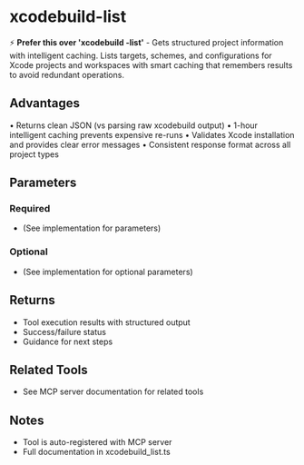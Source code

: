 # xcodebuild-list

⚡ **Prefer this over 'xcodebuild -list'** - Gets structured project information with intelligent caching.
Lists targets, schemes, and configurations for Xcode projects and workspaces with smart caching that remembers results to avoid redundant operations.

## Advantages

• Returns clean JSON (vs parsing raw xcodebuild output)
• 1-hour intelligent caching prevents expensive re-runs
• Validates Xcode installation and provides clear error messages
• Consistent response format across all project types

## Parameters

### Required
- (See implementation for parameters)

### Optional
- (See implementation for optional parameters)

## Returns

- Tool execution results with structured output
- Success/failure status
- Guidance for next steps

## Related Tools

- See MCP server documentation for related tools

## Notes

- Tool is auto-registered with MCP server
- Full documentation in xcodebuild_list.ts
